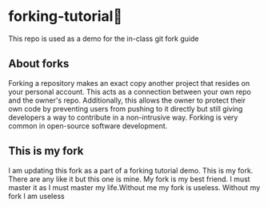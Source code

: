 # forking-tutorial🍴
This repo is used as a demo for the in-class git fork guide

## About forks
Forking a repository makes an exact copy another project that resides on your personal account. This acts as a connection between your own repo and the owner's repo. Additionally, this allows the owner to protect their own code by preventing users from pushing to it directly but still giving developers a way to contribute in a non-intrusive way. Forking is very common in open-source software development.

## This is my fork
I am updating this fork as a part of a forking tutorial demo. This is my fork. There are any like it but this one is mine. My fork is my best friend. I must master it as I must master my life.Without me my fork is useless. Without my fork I am useless